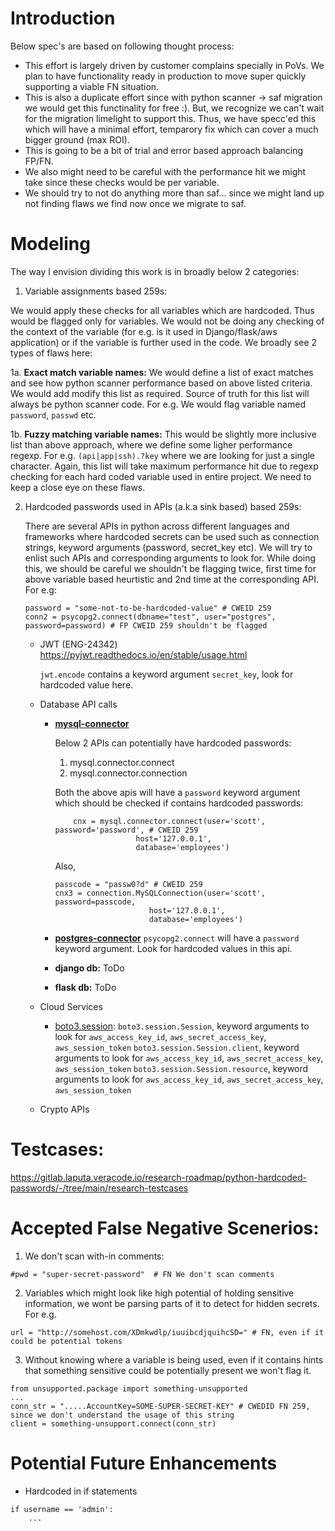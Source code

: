 # Introduction

Below spec's are based on following thought process:

- 	This effort is largely driven by customer complains specially in PoVs. We plan to have functionality ready in production to move super quickly supporting a viable FN situation.
- 	This is also a duplicate effort since with python scanner -> saf migration we would get this functinality for free :). But, we recognize we can't wait for the migration limelight to support this. Thus, we have specc'ed this which will have a minimal effort, temparory fix which can cover a much bigger ground (max ROI). 
- 	This is going to be a bit of trial and error based approach balancing FP/FN.
- 	We also might need to be careful with the performance hit we might take since these checks would be per variable.
- 	We should try to not do anything more than saf... since we might land up not finding flaws we find now once we migrate to saf.


# Modeling	

The way I envision dividing this work is in broadly below 2 categories:

1. Variable assignments based 259s:

We would apply these checks for all variables which are hardcoded. Thus would be flagged only for variables. We would not be doing any checking of the context of the variable (for e.g. is it used in Django/flask/aws application) or if the variable is further used in the code. We broadly see 2 types of flaws here:
	
1a. **Exact match variable names:** We would define a list of exact matches and see how python scanner performance based on above listed criteria. We would add modify this list as required. Source of truth for this list will always be python scanner code. For e.g. We would flag variable named `password`, `passwd` etc. 

1b. **Fuzzy matching variable names:** This would be slightly more inclusive list than above approach, where we define some ligher performance regexp. For e.g. `(api|app|ssh).?key` where we are looking for just a single character. Again, this list will take maximum performance hit due to regexp checking for each hard coded variable used in entire project. We need to keep a close eye on these flaws.
	

2. Hardcoded passwords used in APIs (a.k.a sink based) based 259s:
	
	There are several APIs in python across different languages and frameworks where hardcoded secrets can be used such as connection strings, keyword arguments (password, secret_key etc). We will try to enlist such APIs and corresponding arguments to look for. While doing this, we should be careful we shouldn't be flagging twice, first time for above variable based heurtistic and 2nd time at the corresponding API. For e.g:

	```
	password = "some-not-to-be-hardcoded-value" # CWEID 259
	conn2 = psycopg2.connect(dbname="test", user="postgres", password=password) # FP CWEID 259 shouldn't be flagged
	```

	
	- JWT (ENG-24342)
		https://pyjwt.readthedocs.io/en/stable/usage.html

		`jwt.encode` contains a keyword argument `secret_key`, look for hardcoded value here.
	
	- Database API calls
		- **[mysql-connector](https://dev.mysql.com/doc/connector-python/en/connector-python-example-connecting.html)**
			
			Below 2 APIs can potentially have hardcoded passwords:

			1. mysql.connector.connect
			2. mysql.connector.connection

			Both the above apis will have a `password` keyword argument which should be checked if contains hardcoded passwords:

			```
				cnx = mysql.connector.connect(user='scott', password='password', # CWEID 259
                              host='127.0.0.1',
                              database='employees')
			```

			Also, 

			```
			passcode = "passw0?d" # CWEID 259
			cnx3 = connection.MySQLConnection(user='scott', password=passcode, 
                                 host='127.0.0.1',
                                 database='employees')

			```
	
		- **[postgres-connector](https://www.psycopg.org/docs/)**
				`psycopg2.connect` will have a `password` keyword argument. Look for hardcoded values in this api.
			
		- **django db:** ToDo
		- **flask db:** ToDo

	- Cloud Services	
		- [boto3.session](https://boto3.amazonaws.com/v1/documentation/api/latest/reference/core/session.html#boto3.session.Session):
			`boto3.session.Session`, keyword arguments to look for `aws_access_key_id`, `aws_secret_access_key`, `aws_session_token`
			`boto3.session.Session.client`, keyword arguments to look for `aws_access_key_id`, `aws_secret_access_key`, `aws_session_token`
			`boto3.session.Session.resource`, keyword arguments to look for `aws_access_key_id`, `aws_secret_access_key`, `aws_session_token`

		
	- Crypto APIs

# Testcases:

https://gitlab.laputa.veracode.io/research-roadmap/python-hardcoded-passwords/-/tree/main/research-testcases

# Accepted False Negative Scenerios:

1. We don't scan with-in comments:

```
#pwd = "super-secret-password"  # FN We don't scan comments
```

2. Variables which might look like high potential of holding sensitive information, we wont be parsing parts of it to detect for hidden secrets. For e.g.

```
url = "http://somehost.com/XDmkwdlp/iuuibcdjquihcSD=" # FN, even if it could be potential tokens
```

3. Without knowing where a variable is being used, even if it contains hints that something sensitive could be potentially present we won't flag it. 

```
from unsupported.package import something-unsupported
...
conn_str = ".....AccountKey=SOME-SUPER-SECRET-KEY" # CWEDID FN 259, since we don't understand the usage of this string 
client = something-unsupport.connect(conn_str) 

```

# Potential Future Enhancements

- Hardcoded in if statements

```
if username == 'admin':
	...
```

